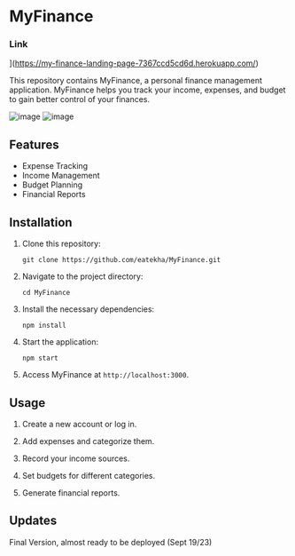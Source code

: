 # MyFinance

### Link
](https://my-finance-landing-page-7367ccd5cd6d.herokuapp.com/)


This repository contains MyFinance, a personal finance management application. MyFinance helps you track your income, expenses, and budget to gain better control of your finances.

![image](https://github.com/eatekha/MyFinance/assets/77559961/992ad40a-8caf-4017-8519-a0c6456f1fcf)
![image](https://github.com/eatekha/MyFinance/assets/77559961/5ff9a6e5-29cd-434e-90e5-47e308bf94ee)



## Features

- Expense Tracking
- Income Management
- Budget Planning
- Financial Reports

## Installation

1. Clone this repository:

   ```
   git clone https://github.com/eatekha/MyFinance.git
   ```

2. Navigate to the project directory:

   ```
   cd MyFinance
   ```

3. Install the necessary dependencies:

   ```
   npm install
   ```

4. Start the application:

   ```
   npm start
   ```

7. Access MyFinance at `http://localhost:3000`.

## Usage

1. Create a new account or log in.

2. Add expenses and categorize them.

3. Record your income sources.

4. Set budgets for different categories.

5. Generate financial reports.

## Updates

Final Version, almost ready to be deployed (Sept 19/23)

